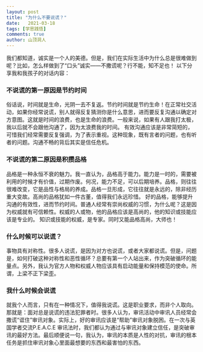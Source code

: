 ```yaml
---
layout: post
title: "为什么不要说谎？"
date:   2021-03-18
tags: [学思践悟]
comments: true
author: 山顶洞人
---
```


我们都知道，诚实是一个人的美德。但是，我们在实际生活中为什么总是很难做到呢？比如，怎么样做到了“口头”诚实——不撒谎呢？行不能，知不足也！
以下分享我和我孩子的对话内容：

### 不说谎的第一原因是节约时间

俗话说，时间就是生命，光阴一去不复返。节约时间就是节约生命！在正常社交活动，如果你经常说谎，别人就得反复猜测你是什么意思，进而要反复沟通以确定对方意图。这就是时间的浪费，也是生命的浪费。一般来说，如果有人跟我打太极，我以后就不会跟他沟通了，因为太浪费我的时间。
有效沟通应该是非常简短的，可惜我们经常需要反复强调，为了表示重视。这种现象，既有言者的问题，也有听者的问题。沟通不畅的背后其实是信任危机。

### 不说谎的第二原因是积攒品格

品格是一种永恒不衰的魅力。我一直认为，品格高于能力。能力是一时的，需要被利用的时候才有价值，过期作废。何况，能力不足，可以后期培养。品格，则往往很难改变，它是品性与格局的养成。品格一旦形成，它往往就是永远的，除非经历重大变故。高尚的品格犹如一件古董，值得我们永远珍惜。
好的品格，能够提升沟通的有效性，进而节约时间。普通人经常有崇尚权威的习惯，为什么呢？这是因为权威就有可信赖性。权威的人或物，他的品格应该是高尚的，他的知识或技能应该是专业的。
知识或技能的权威，是专家。同时又能品格高尚，大师也！

### 什么时候可以说谎？
事物具有对称性。很多人说谎，是因为对方也说谎，或者大家都说谎。但是，问题是，如何打破这种对称性和恶性循环？总要有第一个人站出来，作为突破循环的能量点。另外，我认为官方人物和权威人物应该具有启动能量和保持模范的使命。所谓，上梁不正下梁歪。
### 我什么时候会说谎
就我个人而言，只有在一种情况下，值得我说谎。这是职业要求，而非个人取向。那就是：面对总是说谎的违法犯罪者时。很多人认为，审讯活动中审讯人员经常会撒谎“诓住”审讯对象。实际上，好的审讯应该是“帮助”审讯对象脱困。在一次与英国学者交流P.E.A.C.E 审讯法时，我们都认为通过与审讯对象建立信任，是突破审讯的最好方法。最后顺便说一句，我认为，审讯的本质是人性的对抗，审讯的根本任务是抓住审讯对象心里面最想要的东西和最害怕的东西。